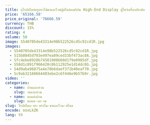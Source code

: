 ```yaml
---
title: ยุโรปสไตล์หรูหราไม้ชาและไวน์ตู้สไตล์อเมริกัน High-End Display ตู้โชว์เครื่องประดับ
price: '65166.58'
price_original: '76666.59'
currency: THB
discount: 15%
rating: 4
volume: 50
image: S540705de43314e98b522526cd5c92cd1R.jpg
images:
  - S540705de43314e98b522526cd5c92cd1R.jpg
  - S15b0845d703e497ea89ced33bf473ac8A.jpg
  - Sfc4ebe8920b74581908660d1f9e0985df.jpg
  - S58d1c891f966420c8b112925e1d14dc8G.jpg
  - S4d9aba96875a4e78b6daef371b40eaf70.jpg
  - Sc9ab32160664403ebe2c6f446e9b57b9r.jpg
video: ''
categories:
  - name: บ้านและสวน
    slug: านและสวน
  - name: ตกแต่งบ้าน
    slug: ตกแต-งบ-าน
slug: โรปสไตล-หร-หราไม-ชาและไวน-สไตล
encode: ooxLkZK
lang: th
---
```

  